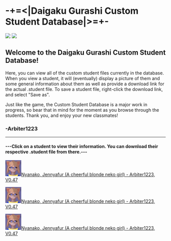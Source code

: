 # -+=<|Daigaku Gurashi Custom Student Database|>=+-

<img src ="https://cdn.discordapp.com/attachments/430213415663960084/510167658315120641/PatreonBanner4.png">

<img src ="http://images.mentalfloss.com/sites/default/files/styles/mf_image_16x9/public/construction-banner.png?itok=2Oz3EmLg&resize=1100x619">

## Welcome to the Daigaku Gurashi Custom Student Database!

Here, you can view all of the custom student files currently in the database. When you view a student, it will (eventually) display a picture of them and some general information about them as well as provide a download link for the actual .student file. To save a student file, right-click the download link, and select "Save as".

Just like the game, the Custom Student Database is a major work in progress, so bear that in mind for the moment as you browse through the students. Thank you, and enjoy your new classmates!

### -Arbiter1223

--------

#### ---Click on a student to view their information. You can download their respective .student file from there.---

<img src="Students/Files/Cache/test/Nyanako, Jennyafur (A cheerful blonde neko girl).thumb.png" height="50" width="50"><a href="Students/Nyanako, Jennyafur (A cheerful blonde neko girl).md">Nyanako, Jennyafur (A cheerful blonde neko girl) - Arbiter1223, V0.47</a>

<img src="Students/Files/Cache/test/Nyanako, Jennyafur (A cheerful blonde neko girl).thumb.png" height="50" width="50"><a href="Students/Nyanako, Jennyafur (A cheerful blonde neko girl).md">Nyanako, Jennyafur (A cheerful blonde neko girl) - Arbiter1223, V0.47</a>

<img src="Students/Files/Cache/test/Nyanako, Jennyafur (A cheerful blonde neko girl).thumb.png" height="50" width="50"><a href="Students/Nyanako, Jennyafur (A cheerful blonde neko girl).md">Nyanako, Jennyafur (A cheerful blonde neko girl) - Arbiter1223, V0.47</a>
